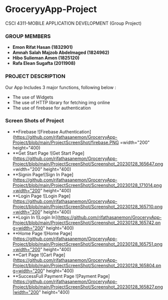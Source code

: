 # GroceryyApp-Project
CSCI 4311-MOBILE APPLICATION DEVELOPMENT (Group Project)

### GROUP MEMBERS
- **Emon Rifat Hasan     			(1832901)**
- **Amnah Salah Majzob Abdelmaged       (1824962)**
- **Hibo Sulieman Amen       (1825120)**
- **Rafa Elean Sugafta        (2011908)**


### PROJECT DESCRIPTION

Our App Includes 3 major functions, following below :
- The use of Widgets
- The use of HTTP library for fetching img online
- The use of firebase for authentication

### Screen Shots of Project

- **Firebase ![Firebase Authentication](https://github.com/rifathasanemon/GroceryyApp-Project/blob/main/ProjectScreenShot/firebase.PNG =width="200" height="400)
- **Get Start Page ![Get Start Page](https://github.com/rifathasanemon/GroceryyApp-Project/blob/main/ProjectScreenShot/Screenshot_20230128_165647.png =width="200" height="400)
- **Signin Page![Sign In Page](https://github.com/rifathasanemon/GroceryyApp-Project/blob/main/ProjectScreenShot/Screenshot_20230128_171014.png=width="200" height="400)
- **Login Page ![Login Page](https://github.com/rifathasanemon/GroceryyApp-Project/blob/main/ProjectScreenShot/Screenshot_20230128_165710.png=width="200" height="400)
- **Login In ![Login In](https://github.com/rifathasanemon/GroceryyApp-Project/blob/main/ProjectScreenShot/Screenshot_20230128_165742.png=width="200" height="400)
- **Home Page ![Home Page](https://github.com/rifathasanemon/GroceryyApp-Project/blob/main/ProjectScreenShot/Screenshot_20230128_165751.png=width="200" height="400)
- **Cart Page ![Cart Page](https://github.com/rifathasanemon/GroceryyApp-Project/blob/main/ProjectScreenShot/Screenshot_20230128_165804.png=width="200" height="400)
- **SuccessFull Payment Page ![Payment Page](https://github.com/rifathasanemon/GroceryyApp-Project/blob/main/ProjectScreenShot/Screenshot_20230128_165827.png|width="200" height="400)
